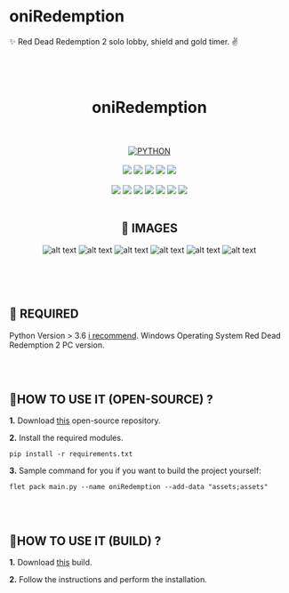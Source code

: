 # oniRedemption
✨ Red Dead Redemption 2 solo lobby, shield and gold timer. ✌️


<br>
<br>


<h1 align="center">oniRedemption</h1> 


<br>
<br>


<div align="center">
<a href="https://github.com/topics/html"><img alt="PYTHON" src="https://img.shields.io/badge/PYTHON%20-%23E34F26.svg?&style=for-the-badge"/></a>
<br>
<br>
<a href="https://github.com/oniyevski/oniRedemption"><img src="https://badges.frapsoft.com/os/v1/open-source.svg?v=103"></a>
<a href="https://github.com/oniyevski/oniRedemption"><img src="https://img.shields.io/badge/Built%20by-developers%20%3C%2F%3E-0059b3"></a>
<a href="https://github.com/oniyevski/oniRedemption"><img src="https://img.shields.io/static/v1.svg?label=Contributions&message=Welcome&color=yellow"></a>
<a href="https://github.com/oniyevski"><img src="https://img.shields.io/badge/Maintained%3F-yes-brightgreen.svg?v=103"></a>
<a href="https://github.com/oniyevski/oniRedemption/blob/main/LICENSE"><img src="https://img.shields.io/badge/license-GNU-orange.svg?v=103"></a>
<br>
<br>
<a href="https://github.com/oniyevski/oniRedemption/graphs/contributors"><img src="https://img.shields.io/github/contributors/oniyevski/oniRedemption?color=brightgreen"></a>
<a href="https://github.com/oniyevski/oniRedemption/stargazers"><img src="https://img.shields.io/github/stars/oniyevski/oniRedemption?color=0059b3"></a>
<a href="https://github.com/oniyevski/oniRedemption/network/members"><img src="https://img.shields.io/github/forks/oniyevski/oniRedemption?color=yellow"></a>
<a href="https://github.com/oniyevski/oniRedemption/issues"><img src="https://img.shields.io/github/issues/oniyevski/oniRedemption?color=0059b3"></a>
<a href="ühttps://github.com/oniyevski/oniRedemption/issues?q=is%3Aissue+is%3Aclosed"><img src="https://img.shields.io/github/issues-closed-raw/oniyevski/oniRedemption?color=yellow"></a>
<a href="https://github.com/oniyevski/oniRedemption/pulls"><img src="https://img.shields.io/github/issues-pr/oniyevski/oniRedemption?color=brightgreen"></a>
<a href="https://github.com/oniyevski/oniRedemption/pulls?q=is%3Apr+is%3Aclosed"><img src="https://img.shields.io/github/issues-pr-closed-raw/oniyevski/oniRedemption?color=0059b3"></a> 


<br>
<br>


## 📌 IMAGES

![alt text](https://github.com/oniyevski/oniRedemption/blob/main/images/home.png?raw=true)
![alt text](https://github.com/oniyevski/oniRedemption/blob/main/images/minute_select.png?raw=true)
![alt text](https://github.com/oniyevski/oniRedemption/blob/main/images/shield.png?raw=true)
![alt text](https://github.com/oniyevski/oniRedemption/blob/main/images/shield.png?raw=true)
![alt text](https://github.com/oniyevski/oniRedemption/blob/main/images/rpc_1.png?raw=true)
![alt text](https://github.com/oniyevski/oniRedemption/blob/main/images/rpc_2.png?raw=true)
<br>
<br>
</div>
<br>
<br>


## 📌 REQUIRED

Python Version > 3.6  [i recommend](https://www.python.org/downloads/release/python-386/).
Windows Operating System 
Red Dead Redemption 2 PC version.

<br>
<br>


## 👷HOW TO USE IT (OPEN-SOURCE) ? 

**1.** Download [this](https://github.com/oniyevski/oniRedemption/releases) open-source repository.

**2.** Install the required modules.

```terminal
pip install -r requirements.txt
```

**3.** Sample command for you if you want to build the project yourself:

```terminal
flet pack main.py --name oniRedemption --add-data "assets;assets"
```


<br>
<br>


## 👷HOW TO USE IT (BUILD) ? 

**1.** Download [this](https://github.com/oniyevski/oniRedemption/releases) build.

**2.** Follow the instructions and perform the installation.